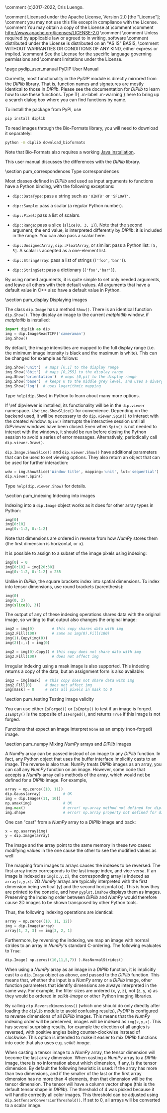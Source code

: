 \comment (c)2017-2022, Cris Luengo.

\comment Licensed under the Apache License, Version 2.0 [the "License"];
\comment you may not use this file except in compliance with the License.
\comment You may obtain a copy of the License at
\comment
\comment    http://www.apache.org/licenses/LICENSE-2.0
\comment
\comment Unless required by applicable law or agreed to in writing, software
\comment distributed under the License is distributed on an "AS IS" BASIS,
\comment WITHOUT WARRANTIES OR CONDITIONS OF ANY KIND, either express or implied.
\comment See the License for the specific language governing permissions and
\comment limitations under the License.


\page pydip_user_manual PyDIP User Manual

Currently, most functionality in the *PyDIP* module is directly mirrored from the
*DIPlib* library. That is, function names and signatures are mostly identical to
those in *DIPlib*. Please see the documentation for *DIPlib* to learn how to use
these functions. Type **T**{ .m-label .m-warning } here to bring up a search
dialog box where you can find functions by name.

To install the package from PyPI, use
```bash
pip install diplib
```
To read images through the Bio-Formats library, you will need to download it separately:
```bash
python -m diplib download_bioformats
```
Note that Bio-Formats also requires a working [Java installation](https://www.java.com/en/).

This user manual discusses the differences with the *DIPlib* library.

\section pum_correspondences Type correspondences

Most classes defined in *DIPlib* and used as input arguments to functions have
a Python binding, with the following exceptions:

- `dip::DataType`: pass a string such as `'UINT8'` or `'SFLOAT'`.

- `dip::Sample`: pass a scalar (a regular Python number).

- `dip::Pixel`: pass a list of scalars.

- `dip::Range`: pass a slice (`slice(0, 3, 1)`). Note that the second argument,
  the end value, is interpreted differently by *DIPlib*: it is included in the range.
  You can also pass a scalar here.

- `dip::UnsignedArray`, `dip::FloatArray`, or similar: pass a Python list: `[5, 5]`.
  A scalar is accepted as a one-element list.

- `dip::StringArray`: pass a list of strings (`['foo','bar']`).

- `dip::StringSet`: pass a dictionary (`{'foo','bar'}`).

By using named arguments, it is quite simple to set only needed arguments, and
leave all others with their default values. All arguments that have a default
value in C++ also have a default value in Python.

\section pum_display Displaying images

The class `dip.Image` has a method `Show()`. There is an identical function
`dip.Show()`. They display an image to the current *matplotlib* window, if
*matplotlib* is installed:
```python
import diplib as dip
img = dip.ImageReadTIFF('cameraman')
img.Show()
```

By default, the image intensities are mapped to the full display range
(i.e. the minimum image intensity is black and the maximum is white). This
can be changed for example as follows:
```python
img.Show('unit')  # maps [0,1] to the display range
img.Show('8bit')  # maps [0,255] to the display range
img.Show('orientation')  # maps [0,pi] to the display range
img.Show('base')  # keeps 0 to the middle grey level, and uses a divergent color map
img.Show('log')  # uses logarithmic mapping
```

Type `help(dip.Show)` in Python to learn about many more options.

If \ref dipviewer is installed, its functionality will be in the `dip.viewer`
namespace. Use `img.ShowSlice()` for convenience. Depending on the backend used, it
will be necessary to do `dip.viewer.Spin()` to interact with the created
window. `Spin()` interrupts the interactive session until all *DIPviewer*
windows have been closed. Even when `Spin()` is not needed to interact
with the windows, it should be run before closing the Python session to
avoid a series of error messages. Alternatively, periodically call
`dip.viewer.Draw()`.

`dip.Image.ShowSlice()` and `dip.viewer.Show()` have additional parameters
that can be used to set viewing options. They also return an object that can be used for further interaction:
```python
wdw = img.ShowSlice('Window title', mapping='unit', lut='sequential')
dip.viewer.Spin()
```

Type `help(dip.viewer.Show)` for details.


\section pum_indexing Indexing into images

Indexing into a `dip.Image` object works as it does for other array types in
Python:
```python
img[0]
img[0:10]
img[0:-1:2, 0:-1:2]
```

Note that dimensions are ordered in reverse from how *NumPy* stores them
(the first dimension is horizontal, or x).

It is possible to assign to a subset of the image pixels using indexing:
```python
img[0] = 0
img[0:10] = img[20:30]
img[0:-1:2, 0:-1:2] = 255
```

Unlike in *DIPlib*, the square brackets index into spatial dimensions.
To index into tensor dimensions, use round brackets (parenthesis):
```python
img(0)
img(0, 2)
img(slice(0, 3))
```

The output of any of these indexing operations shares data with the original
image, so writing to that output also changes the original image:
```python
img2 = img(0)        # this copy shares data with img
img2.Fill(100)       # same as img(0).Fill(100)
img(1).Copy(img(0))
img(2)[:,:] = img(0)

img2 = img(0).Copy() # this copy does not share data with img
img2.Fill(100)       # does not affect img
```

Irregular indexing using a mask image is also supported. This indexing
returns a copy of the data, but an assignment form is also available:
```python
img2 = img[mask]  # this copy does not share data with img
img2.Fill(0)      # does not affect img
img[mask] = 0     # sets all pixels in mask to 0
```


\section pum_testing Testing image validity

You can use either `IsForged()` or `IsEmpty()` to test if an image is forged.
`IsEmpty()` is the opposite of `IsForged()`, and returns `True` if this image is not forged.

Functions that expect an image interpret `None` as an empty (non-forged) image.


\section pum_numpy Mixing *NumPy* arrays and *DIPlib* images

A NumPy array can be passed instead of an image to any *DIPlib* function. In fact, any Python object
that uses the buffer interface implicitly casts to an image. The reverse is also true: NumPy treats
*DIPlib* images as an array, you can call any *NumPy* function on an image. However, some code that
accepts a *NumPy* array calls methods of the array, which would not be defined for a *DIPlib* image.
For example,
```python
array = np.zeros((10, 11))
dip.Gauss(array)          # OK
img = dip.Image((11, 10))
np.amax(img)              # OK
img.max()                 # error! np.array method not defined for dip.Image
img.shape                 # error! np.array property not defined for dip.Image
```

One can "cast" from a *NumPy* array to a *DIPlib* image and back:
```python
x = np.asarray(img)
y = dip.Image(array)
```

The image and the array point to the same memory in these two cases: modifying values in the one cause
the other to see the modified values as well

The mapping from images to arrays causes the indexes to be reversed: The first array index corresponds
to the last image index, and vice versa. If an image is indexed as `img[x,y,z]`, the corresponding
array is indexed as `array[z,y,x]`. 2D *NumPy* arrays are typically interpreted with the first dimension
being vertical (y) and the second horizontal (x). This is how they are printed to the console, and how
`pyplot.imshow` displays them as images. Preserving the indexing order between *DIPlib* and *NumPy* would
therefore cause 2D images to be shown transposed by other Python tools.

Thus, the following indexing operations are identical:
```python
array = np.zeros((10, 11, 12))
img = dip.Image(array)
array[1, 2, 3] == img[3, 2, 1]
```

Furthermore, by reversing the
indexing, we map an image with normal strides to an array in *NumPy*'s standard C-ordering.
The following evaluates to `True`:
```python
dip.Image( np.zeros((10,11,5,7)) ).HasNormalStrides()
```

When using a *NumPy* array as an image in a *DIPlib* function, it is implicitly cast to a `dip.Image`
object as above, and passed to the *DIPlib* function. This means that, whether the input is a *NumPy*
array or a *DIPlib* image, other function parameters that identify dimensions are always interpreted
in the same way. For example, the filter sizes are ordered (x, y, z), not (z, y, x) as they would be
ordered in *scikit-image* or other Python imaging libraries.

By calling `dip.ReverseDimensions()` (which one should do only directly after loading the `diplib`
module to avoid confusing results), *PyDIP* is configured to reverse dimensions of all *DIPlib* images.
This means that the *NumPy* indexing order will be preserved, images will be indexed as `img[z,y,x]`.
This has several surprising results, for example the direction of all angles is reversed, with
positive angles being counter-clockwise instead of clockwise. This option is intended to make it
easier to mix *DIPlib* functions into code that also uses e.g. *scikit-image*.

When casting a tensor image to a *NumPy* array, the tensor dimension will become the last array dimension.
When casting a *NumPy* array to a *DIPlib* image, there is no information about which dimension, if
any, is the tensor dimension. By default the following heuristic is used: if the array has more than
two dimensions, and if the smaller of the last or the first array dimension has no more than 4 elements,
then that dimension will be the tensor dimension. The tensor will have a column vector shape (this is the
default tensor shape in *DIPlib*). The threshold of 4 was picked because it will handle correctly all color
images. This threshold can be adjusted using `dip.SetTensorConversionThreshold()`. If set to 0, all arrays
will be converted to a scalar image.
